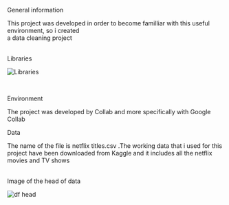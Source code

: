 <p> General information </p>
This project was developed in order to become familliar with this useful environment, so i created <br>
a data cleaning project <br>

<br>

Libraries

![Libraries](https://user-images.githubusercontent.com/47696240/95606264-bf732800-0a62-11eb-9b8f-ea63f7d6a3d6.png)


<br>


<p>Environment</p>
<p>The project was developed by Collab and more specifically with Google Collab</p>

<p>Data</p>
The name of the file is netflix titles.csv .The working data that i used for this project have been downloaded 
from Kaggle and it includes all the netflix movies and TV shows<br>


<br>

Image of  the head of data  

![df head](https://user-images.githubusercontent.com/47696240/95606258-bd10ce00-0a62-11eb-92be-72dd277cc53e.png)
